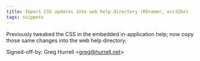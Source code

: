 ```yaml
---
title: Import CSS updates into web help directory (REnamer, ecc32be)
tags: snippets
---
```


Previously tweaked the CSS in the embedded in-application help; now copy those same changes into the web help directory.

Signed-off-by: Greg Hurrell &lt;greg@hurrell.net&gt;
